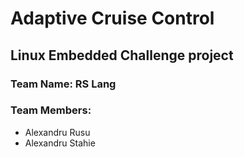 # Adaptive Cruise Control #
## Linux Embedded Challenge project ##
### Team Name: RS Lang ###
### Team Members: ###
- Alexandru Rusu
- Alexandru Stahie